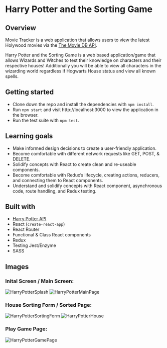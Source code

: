 # Harry Potter and the Sorting Game

## Overview
Movie Tracker is a web application that allows users to view the latest Holywood movies via the [The Movie DB API](https://www.themoviedb.org/documentation/api).

Harry Potter and the Sorting Game is a web based application/game that allows Wizards and Witches to test their knowledge on characters and their respective houses! Additionally you will be able to view all characters in the wizarding world regardless if Hogwarts House status and view all known spells.

## Getting started
* Clone down the repo and install the dependencies with `npm install`.
* Run `npm start` and visit http://localhost:3000 to view the application in the browser.
* Run the test suite with `npm test`.

## Learning goals
* Make informed design decisions to create a user-friendly application.
* Become comfortable with different network requests like GET, POST, & DELETE.
* Solidify concepts with React to create clean and re-useable components.
* Become comfortable with Redux’s lifecycle, creating actions, reducers, and connecting them to React components.
* Understand and solidify concepts with React component, asynchronous code, route handling, and Redux testing.

## Built with
  * [Harry Potter API](https://potterapi.com/)
  * React (`create-react-app`)
  * React Router
  * Functional & Class React components
  * Redux
  * Testing Jest/Enzyme
  * SASS

## Images

### Inital Screen / Main Screen:

![HarryPotterSplash](https://user-images.githubusercontent.com/48504854/68165875-dab5e900-ff1d-11e9-9d62-eb4434b7b8a7.png)
![HarryPotterMainPage](https://user-images.githubusercontent.com/48504854/68165872-da1d5280-ff1d-11e9-8d87-2a306b91fe7f.png)

### House Sorting Form / Sorted Page:
![HarryPotterSortingForm](https://user-images.githubusercontent.com/48504854/68165874-dab5e900-ff1d-11e9-9ea8-8fa67887d4a5.png)
![HarryPotterHouse](https://user-images.githubusercontent.com/48504854/68165870-da1d5280-ff1d-11e9-8e67-cec4eb6b6f55.png)

### Play Game Page:
![HarryPotterGamePage](https://user-images.githubusercontent.com/48504854/68165869-da1d5280-ff1d-11e9-8c81-b48fa315416a.png)
